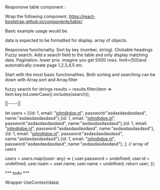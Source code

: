 Responsive table component :

Wrap the following component.
https://react-bootstrap.github.io/components/table/

Basic example usage would be.
<ResponsiveTable data={users} striped hover bordered>

data is expected to be formatted for display. array of objects.

Responsive functionality.
Sort by key (number, string). Clickable headings
Fuzzy search. Add a search field to the table and only display matching data.
Pagination. lower prio. imagine you get 5000 rows. limit={50}and automatically create page 1,2,3,4,5 etc.

Start with the most basic functionalities. 
Both sorting and searching can be down with Array.sort and Array.filter 


  fuzzy search for strings
  results = results.filter(item => item.key.toLowerCase().includes(search));
 
||-----||

 let users = [{id: 1, email: "john@doe.nl", password:"asdasdasdasdasd", name:"asdasdasdasdasd"},{id: 1, email: "john@doe.nl", password:"asdasdasdasdasd", name:"asdasdasdasdasd"},{id: 1, email: "john@doe.nl", password:"asdasdasdasdasd", name:"asdasdasdasdasd"},{id: 1, email: "john@doe.nl", password:"asdasdasdasdasd", name:"asdasdasdasdasd"},{id: 1, email: "john@doe.nl", password:"asdasdasdasdasd", name:"asdasdasdasdasd"},  ]; // array of users

users = users.map((user: any) => {
    user.password = undefined;
    user.id = undefined;
    user.naam = user.name;
    user.name = undefined;
    return user;
});


<ResponsiveTable data={users} />


*** todo ***

Wrapper
UseContext(data)
